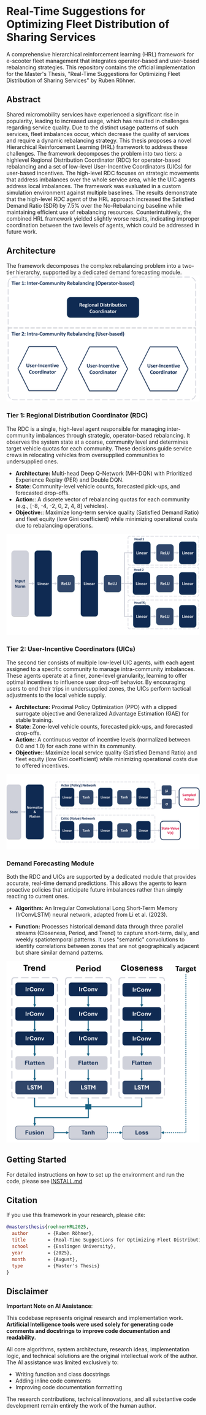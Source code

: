 # Real-Time Suggestions for Optimizing Fleet Distribution of Sharing Services

A comprehensive hierarchical reinforcement learning (HRL) framework for e-scooter fleet management that integrates operator-based and user-based rebalancing strategies. This repository contains the official implementation for the Master's Thesis, "Real-Time Suggestions for Optimizing Fleet Distribution of Sharing Services" by Ruben Röhner.

## Abstract
Shared micromobility services have experienced a significant rise in popularity, leading to increased usage, which has resulted in challenges regarding service quality.
Due to the distinct usage patterns of such services, fleet imbalances occur, which decrease the quality of services and require a dynamic rebalancing strategy.
This thesis proposes a novel Hierarchical Reinforcement Learning (HRL) framework to address these challenges.
The framework decomposes the problem into two tiers: a highlevel Regional Distribution Coordinator (RDC) for operator-based rebalancing and a set of low-level User-Incentive Coordinators (UICs) for user-based incentives.
The high-level RDC focuses on strategic movements that address imbalances over the whole service area, while the UIC agents address local imbalances.
The framework was evaluated in a custom simulation environment against multiple baselines.
The results demonstrate that the high-level RDC agent of the HRL approach increased the Satisfied Demand Ratio (SDR) by 7.5% over the No-Rebalancing baseline while maintaining efficient use of rebalancing resources.
Counterintuitively, the combined HRL framework yielded slightly worse results, indicating improper coordination between the two levels of agents, which could be addressed in future work.

## Architecture
The framework decomposes the complex rebalancing problem into a two-tier hierarchy, supported by a dedicated demand forecasting module.
![HRL Framework Architecture](figures/architecture/hrl_architecture.png)

### Tier 1: Regional Distribution Coordinator (RDC)
The RDC is a single, high-level agent responsible for managing inter-community imbalances through strategic, operator-based rebalancing.
It observes the system state at a coarse, community level and determines target vehicle quotas for each community.
These decisions guide service crews in relocating vehicles from oversupplied communities to undersupplied ones.

- **Architecture:** Multi-head Deep Q-Network (MH-DQN) with Prioritized Experience Replay (PER) and Double DQN.
- **State**: Community-level vehicle counts, forecasted pick-ups, and forecasted drop-offs.
- **Action:**: A discrete vector of rebalancing quotas for each community (e.g., [-8, -4, -2, 0, 2, 4, 8] vehicles).
- **Objective:**: Maximize long-term service quality (Satisfied Demand Ratio) and fleet equity (low Gini coefficient) while minimizing operational costs due to rebalancing operations.


![MH-DQN Architecture](figures/architecture/mh-dqn-architecture.png)

### Tier 2: User-Incentive Coordinators (UICs)
The second tier consists of multiple low-level UIC agents, with each agent assigned to a specific community to manage intra-community imbalances.
These agents operate at a finer, zone-level granularity, learning to offer optimal incentives to influence user drop-off behavior.
By encouraging users to end their trips in undersupplied zones, the UICs perform tactical adjustments to the local vehicle supply.

- **Architecture:** Proximal Policy Optimization (PPO) with a clipped surrogate objective and Generalized Advantage Estimation (GAE) for stable training.
- **State**: Zone-level vehicle counts, forecasted pick-ups, and forecasted drop-offs.
- **Action:**: A continuous vector of incentive levels (normalized between 0.0 and 1.0) for each zone within its community.
- **Objective:**: Maximize local service quality (Satisfied Demand Ratio) and fleet equity (low Gini coefficient) while minimizing operational costs due to offered incentives.

![PPO Architecture](figures/architecture/ppo-architecture.png)
### Demand Forecasting Module
Both the RDC and UICs are supported by a dedicated module that provides accurate, real-time demand predictions. This allows the agents to learn proactive policies that anticipate future imbalances rather than simply reacting to current ones.

- **Algorithm:** An Irregular Convolutional Long Short-Term Memory (IrConvLSTM) neural network, adapted from Li et al. (2023).

- **Function:** Processes historical demand data through three parallel streams (Closeness, Period, and Trend) to capture short-term, daily, and weekly spatiotemporal patterns. It uses "semantic" convolutions to identify correlations between zones that are not geographically adjacent but share similar demand patterns.

![IrConvLSTM Architecture](figures/architecture/IrConv-LSTM-Architecture.png)
## Getting Started
For detailed instructions on how to set up the environment and run the code, please see [INSTALL.md](INSTALL.md)

## Citation

If you use this framework in your research, please cite:

```bibtex
@mastersthesis{roehnerHRL2025,
  author       = {Ruben Röhner},
  title        = {Real-Time Suggestions for Optimizing Fleet Distribution of Sharing Services},
  school       = {Esslingen University},
  year         = {2025},
  month        = {August},
  type         = {Master's Thesis}
}
```

## Disclaimer

**Important Note on AI Assistance**: 

This codebase represents original research and implementation work. **Artificial Intelligence tools were used solely for generating code comments and docstrings to improve code documentation and readability.** 

All core algorithms, system architecture, research ideas, implementation logic, and technical solutions are the original intellectual work of the author. The AI assistance was limited exclusively to:

- Writing function and class docstrings
- Adding inline code comments
- Improving code documentation formatting

The research contributions, technical innovations, and all substantive code development remain entirely the work of the human author.

